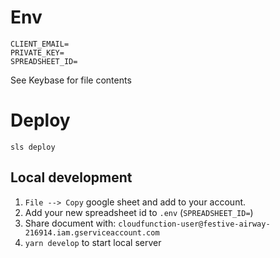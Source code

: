 # Env

```
CLIENT_EMAIL=
PRIVATE_KEY=
SPREADSHEET_ID=
```
See Keybase for file contents

# Deploy

```
sls deploy
```

## Local development

1. `File --> Copy` google sheet and add to your account. 
2. Add your new spreadsheet id to `.env` (`SPREADSHEET_ID=`)
3. Share document with: `cloudfunction-user@festive-airway-216914.iam.gserviceaccount.com`
4. `yarn develop` to start local server
